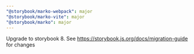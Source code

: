 ```yaml
---
"@storybook/marko-webpack": major
"@storybook/marko-vite": major
"@storybook/marko": major
---
```


Upgrade to storybook 8. See https://storybook.js.org/docs/migration-guide for changes
